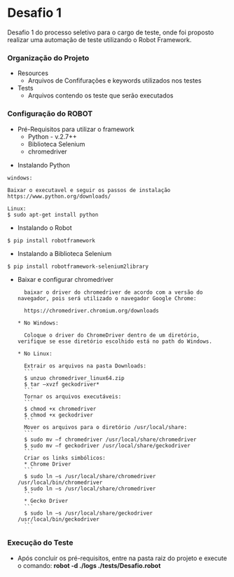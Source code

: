 # Desafio 1

Desafio 1 do processo seletivo para o cargo de teste, onde foi proposto realizar uma automação de teste utilizando o Robot Framework.

### Organização do Projeto ###

* Resources
   - Arquivos de Confifurações e keywords utilizados nos testes
* Tests
   - Arquivos contendo os teste que serão executados

### Configuração do ROBOT ###
* Pré-Requisitos para utilizar o framework
    * Python - v.2.7++
    * Biblioteca Selenium
    * chromedriver

- Instalando Python

```
windows:

Baixar o executavel e seguir os passos de instalação
https://www.python.org/downloads/

Linux:
$ sudo apt-get install python
```
- Instalando o Robot
```
$ pip install robotframework
```
- Instalando a Biblioteca Selenium
```
$ pip install robotframework-selenium2library
```
* Baixar e configurar chromedriver
      
        baixar o driver do chromedriver de acordo com a versão do navegador, pois será utilizado o navegador Google Chrome:

        https://chromedriver.chromium.org/downloads
      
      * No Windows:

        Coloque o driver do ChromeDriver dentro de um diretório, verifique se esse diretório escolhido está no path do Windows.
     
      * No Linux:
        
        Extrair os arquivos na pasta Downloads:
        ```
        $ unzuo chromedriver_linux64.zip
        $ tar –xvzf geckodriver*
        ```
        Tornar os arquivos executáveis:
        ```
        $ chmod +x chromedriver
        $ chmod +x geckodriver
        ```
        Mover os arquivos para o diretório /usr/local/share:
        ```
        $ sudo mv –f chromedriver /usr/local/share/chromedriver
        $ sudo mv –f geckodriver /usr/local/share/geckodriver 
        ```
        Criar os links simbólicos:
        * Chrome Driver
        ```
        $ sudo ln –s /usr/local/share/chromedriver /usr/local/bin/chromedriver
        $ sudo ln –s /usr/local/share/chromedriver 
        ```
        * Gecko Driver
        ```
        $ sudo ln –s /usr/local/share/geckodriver /usr/local/bin/geckodriver
        ```
### Execução do Teste ###
  - Após concluir os pré-requisitos, entre na pasta raiz do projeto e execute o comando:
     <b> robot -d ./logs ./tests/Desafio.robot<b>


